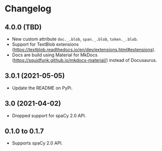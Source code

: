 # Changelog

## 4.0.0 (TBD)

- New custom attribute `doc._.blob`, `span._.blob`, `token._.blob`.
- Support for TextBlob extensions (https://textblob.readthedocs.io/en/dev/extensions.html#extensions).
- Docs are build using Material for MkDocs (https://squidfunk.github.io/mkdocs-material/) instead of Docusaurus.

## 3.0.1 (2021-05-05)

- Update the README on PyPi.

## 3.0 (2021-04-02)

- Dropped support for spaCy 2.0 API.

## 0.1.0 to 0.1.7

- Supports spaCy 2.0 API.